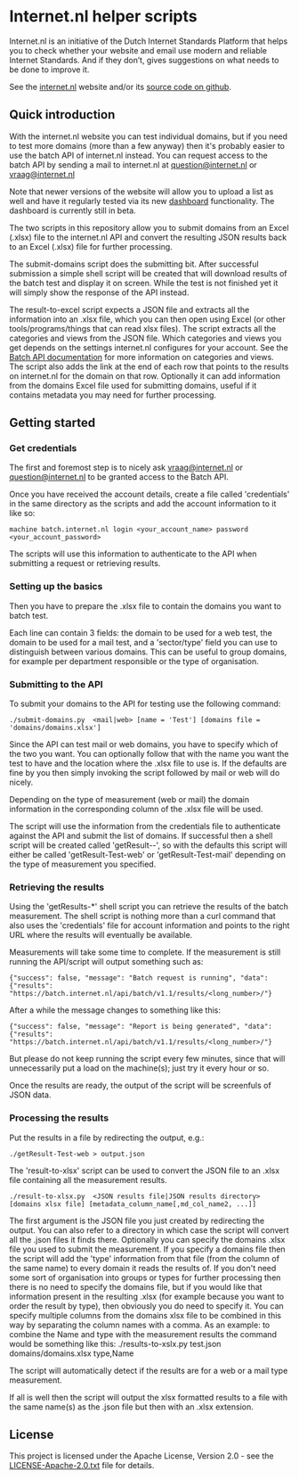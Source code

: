 # Internet.nl helper scripts

Internet.nl is an initiative of the Dutch Internet Standards Platform that
helps you to check whether your website and email use
modern and reliable Internet Standards. And if they don’t, gives suggestions on what needs to be done to improve it.

See the [internet.nl](https://internet.nl) website and/or its [source code on github](https://github.com/NLnetLabs/Internet.nl).

## Quick introduction

With the internet.nl website you can test individual domains, but if you need to test more domains (more than a few anyway) then it's probably easier to use the batch API of internet.nl instead. You can request access to the batch API by sending a mail to internet.nl at question@internet.nl or vraag@internet.nl

Note that newer versions of the website will allow you to upload a list as well and have it regularly tested via its new [dashboard](https://dashboard.internet.nl) functionality. The dashboard is currently still in beta.

The two scripts in this repository allow you to submit domains from an Excel (.xlsx) file to the internet.nl API and convert the resulting JSON results back to an Excel (.xlsx) file for further processing.

The submit-domains script does the submitting bit. After successful submission a simple shell script will be created that will download results of the batch test and display it on screen. While the test is not finished yet it will simply show the response of the API instead.

The result-to-excel script expects a JSON file and extracts all the information into an .xlsx file, which you can then open using Excel (or other tools/programs/things that can read xlsx files). The script extracts all the categories and views from the JSON file. Which categories and views you get depends on the settings internet.nl configures for your account. See the [Batch API documentation](https://github.com/NLnetLabs/Internet.nl/blob/master/documentation/batch_http_api.md) for more information on categories and views.
The script also adds the link at the end of each row that points to the results on internet.nl for the domain on that row. Optionally it can add information from the domains Excel file used for submitting domains, useful if it contains metadata you may need for further processing.

## Getting started

### Get credentials
The first and foremost step is to nicely ask vraag@internet.nl or question@internet.nl to be granted access to the Batch API.

Once you have received the account details, create a file called 'credentials' in the same directory as the scripts and add the account information to it like so:

```
machine batch.internet.nl login <your_account_name> password <your_account_password>
```
The scripts will use this information to authenticate to the API when submitting a request or retrieving results.

### Setting up the basics
Then you have to prepare the .xlsx file to contain the domains you want to batch test.

Each line can contain 3 fields: the domain to be used for a web test, the domain to be used for a mail test, and a 'sector/type' field you can use to distinguish between various domains. This can be useful to group domains, for example per department responsible or the type of organisation.

### Submitting to the API

To submit your domains to the API for testing use the following command:
```
./submit-domains.py  <mail|web> [name = 'Test'] [domains file = 'domains/domains.xlsx']
```

Since the API can test mail or web domains, you have to specify which of the two you want. You can optionally follow that with the name you want the test to have and the location where the .xlsx file to use is. If the defaults are fine by you then simply invoking the script followed by mail or web will do nicely.

Depending on the type of measurement (web or mail) the domain information in the corresponding column of the .xlsx file will be used.

The script will use the information from the credentials file to authenticate against the API and submit the list of domains. If successful then a shell script will be created called 'getResult-<name>-<type>', so with the defaults this script will either be called 'getResult-Test-web' or 'getResult-Test-mail' depending on the type of measurement you specified.

### Retrieving the results
Using the 'getResults-*' shell script you can retrieve the results of the batch measurement.
The shell script is nothing more than a curl command that also uses the 'credentials' file for account information and points to the right URL where the results will eventually be available.

Measurements will take some time to complete. If the measurement is still running the API/script will output something such as:

```
{"success": false, "message": "Batch request is running", "data": {"results": "https://batch.internet.nl/api/batch/v1.1/results/<long_number>/"}
```
After a while the message changes to something like this:

```
{"success": false, "message": "Report is being generated", "data": {"results": "https://batch.internet.nl/api/batch/v1.1/results/<long_number>/"}
```
But please do not keep running the script every few minutes, since that will unnecessarily put a load on the machine(s); just try it every hour or so.

Once the results are ready, the output of the script will be screenfuls of JSON data.

### Processing the results
Put the results in a file by redirecting the output, e.g.:

```
./getResult-Test-web > output.json
```
The 'result-to-xlsx' script can be used to convert the JSON file to an .xlsx file containing all the measurement results.

```
./result-to-xlsx.py  <JSON results file|JSON results directory> [domains xlsx file] [metadata_column_name[,md_col_name2, ...]]
```
The first argument is the JSON file you just created by redirecting the output. You can also refer to a directory in which case the script will convert all the .json files it finds there. Optionally you can specify the domains .xlsx file you used to submit the measurement. If you specify a domains file then the script will add the 'type' information from that file (from the column of the same name) to every domain it reads the results of. If you don't need some sort of organisation into groups or types for further processing then there is no need to specify the domains file, but if you would like that information present in the resulting .xlsx (for example because you want to order the result by type), then obviously you do need to specify it. You can specify multiple columns from the domains xlsx file to be combined in this way by separating the column names with a comma. As an example: to combine the Name and type with the measurement results the command would be something like this:
./results-to-xslx.py test.json domains/domains.xlsx type,Name

The script will automatically detect if the results are for a web or a mail type measurement.

If all is well then the script will output the xlsx formatted results to a file with the same name(s) as the .json file but then with an .xlsx extension.


## License

This project is licensed under the Apache License, Version 2.0 - see the
[LICENSE-Apache-2.0.txt](LICENSE-Apache-2.0.txt) file for details.
